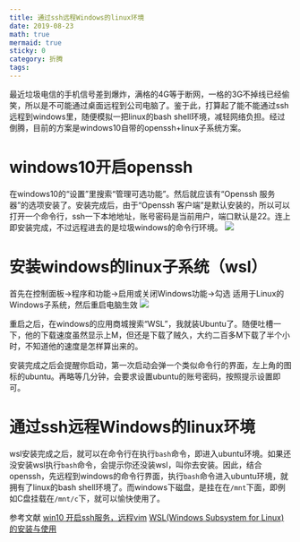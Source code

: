 ```yaml
---
title: 通过ssh远程Windows的linux环境
date: 2019-08-23
math: true
mermaid: true
sticky: 0
category: 折腾
tags:
---
```


最近垃圾电信的手机信号差到爆炸，满格的4G等于断网，一格的3G不掉线已经偷笑，所以是不可能通过桌面远程到公司电脑了。鉴于此，打算起了能不能通过ssh远程到windows里，随便模拟一把linux的bash shell环境，减轻网络负担。经过倒腾，目前的方案是windows10自带的openssh+linux子系统方案。

# windows10开启openssh
在windows10的“设置”里搜索“管理可选功能”。然后就应该有“Openssh 服务器”的选项安装了。安装完成后，由于“Openssh 客户端”是默认安装的，所以可以打开一个命令行，ssh一下本地地址，账号密码是当前用户，端口默认是22。连上即安装完成，不过远程进去的是垃圾windows的命令行环境。
![](https://filebed.cellargalaxy.workers.dev/blog/code/20190823/20181115152127687.png)

# 安装windows的linux子系统（wsl）
首先在控制面板->程序和功能->启用或关闭Windows功能->勾选 适用于Linux的Windows子系统，然后重启电脑生效
![](https://filebed.cellargalaxy.workers.dev/blog/code/20190823/723701-20180103223038768-1629438015.png)

重启之后，在windows的应用商城搜索“WSL”，我就装Ubuntu了。随便吐槽一下，他的下载速度虽然显示上M，但还是下载了贼久，大约二百多M下载了半个小时，不知道他的速度是怎样算出来的。

安装完成之后会提醒你启动，第一次启动会弹一个类似命令行的界面，左上角的图标的ubuntu。再略等几分钟，会要求设置ubuntu的账号密码，按照提示设置即可。

# 通过ssh远程Windows的linux环境
wsl安装完成之后，就可以在命令行在执行`bash`命令，即进入ubuntu环境。如果还没安装wsl执行`bash`命令，会提示你还没装wsl，叫你去安装。因此，结合openssh，先远程到windows的命令行界面，执行`bash`命令进入ubuntu环境，就拥有了linux的bash shell环境了。而windows下磁盘，是挂在在`/mnt`下面，即例如C盘挂载在`/mnt/c`下，就可以愉快使用了。

参考文献
[win10 开启ssh服务，远程vim](https://blog.csdn.net/ujsDui/article/details/84105303)
[WSL(Windows Subsystem for Linux)的安装与使用](https://www.cnblogs.com/JettTang/p/8186315.html)